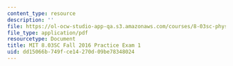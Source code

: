 ```yaml
---
content_type: resource
description: ''
file: https://ol-ocw-studio-app-qa.s3.amazonaws.com/courses/8-03sc-physics-iii-vibrations-and-waves-fall-2016/dd15066b749fce14270d09be78348024_MIT8_03SCF16_PracticeExam1.pdf
file_type: application/pdf
resourcetype: Document
title: MIT 8.03SC Fall 2016 Practice Exam 1
uid: dd15066b-749f-ce14-270d-09be78348024
---
```

